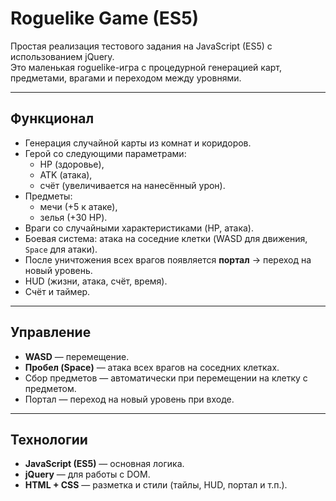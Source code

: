 # Roguelike Game (ES5)

Простая реализация тестового задания на JavaScript (ES5) с использованием jQuery.  
Это маленькая roguelike-игра с процедурной генерацией карт, предметами, врагами и переходом между уровнями.

---

## Функционал
- Генерация случайной карты из комнат и коридоров.
- Герой со следующими параметрами:
  - HP (здоровье),
  - ATK (атака),
  - счёт (увеличивается на нанесённый урон).
- Предметы:
  - мечи (+5 к атаке),
  - зелья (+30 HP).
- Враги со случайными характеристиками (HP, атака).
- Боевая система: атака на соседние клетки (WASD для движения, `Space` для атаки).
- После уничтожения всех врагов появляется **портал** → переход на новый уровень.
- HUD (жизни, атака, счёт, время).
- Счёт и таймер.

---

## Управление
- **WASD** — перемещение.
- **Пробел (Space)** — атака всех врагов на соседних клетках.
- Сбор предметов — автоматически при перемещении на клетку с предметом.
- Портал — переход на новый уровень при входе.

---

## Технологии
- **JavaScript (ES5)** — основная логика.
- **jQuery** — для работы с DOM.
- **HTML + CSS** — разметка и стили (тайлы, HUD, портал и т.п.).